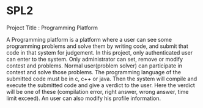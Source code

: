 # SPL2
Project Title : Programming Platform

A Programming platform is a platform where a user can see some programming problems and solve them by writing code, and submit that code in that system for judgement. In this project, only authenticated user can enter to the system.
Only administrator can set, remove or modify contest and problems. Normal user(problem solver) can participate in contest and solve those problems. The programming language of the submitted code must be in c, c++ or java. Then the system will compile and execute the submitted code and give a verdict to the user. Here the verdict will be one of these (compilation error, right answer, wrong answer, time limit exceed).  An user can also modify his profile information.
